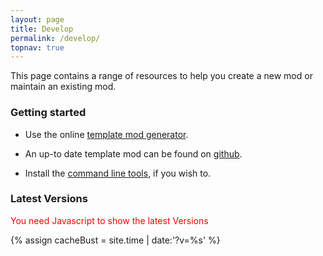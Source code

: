 ```yaml
---
layout: page
title: Develop
permalink: /develop/
topnav: true
---
```


This page contains a range of resources to help you create a new mod or maintain an existing mod.

### Getting started

* Use the online [template mod generator](./template/).

* An up-to date template mod can be found on [github](https://github.com/FabricMC/fabric-example-mod).

* Install the [command line tools](./cli/), if you wish to.

### Latest Versions

<noscript style="color:red">You need Javascript to show the latest Versions</noscript>
<div class="fabric-component" data-component="Versions"></div>

{% assign cacheBust = site.time | date:'?v=%s' %}
<script type="text/javascript" src="{{ "/scripts/main.js" | relative_url | append: cacheBust }}"></script>
<link href="{{ "/scripts/style.css" | relative_url | append: cacheBust }}" rel="stylesheet">
